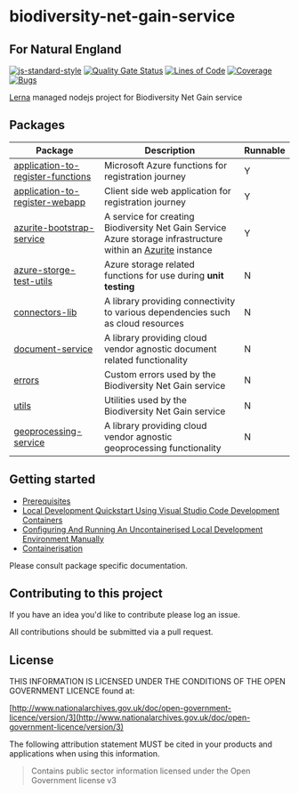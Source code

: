 # biodiversity-net-gain-service

## For Natural England

[![js-standard-style](https://img.shields.io/badge/code%20style-standard-brightgreen.svg)](http://standardjs.com)
[![Quality Gate Status](https://sonarcloud.io/api/project_badges/measure?project=DEFRA_biodiversity-net-gain-service&metric=alert_status)](https://sonarcloud.io/dashboard?id=DEFRA_biodiversity-net-gain-service)
[![Lines of Code](https://sonarcloud.io/api/project_badges/measure?project=DEFRA_biodiversity-net-gain-service&metric=ncloc)](https://sonarcloud.io/dashboard?id=DEFRA_biodiversity-net-gain-service)
[![Coverage](https://sonarcloud.io/api/project_badges/measure?project=DEFRA_biodiversity-net-gain-service&metric=coverage)](https://sonarcloud.io/dashboard?id=DEFRA_biodiversity-net-gain-service)
[![Bugs](https://sonarcloud.io/api/project_badges/measure?project=DEFRA_biodiversity-net-gain-service&metric=bugs)](https://sonarcloud.io/dashboard?id=DEFRA_biodiversity-net-gain-service)

[Lerna](https://lerna.js.org/) managed nodejs project for Biodiversity Net Gain service

## Packages

| Package | Description | Runnable |
| ----------- | ----------- | ----------- |
| [application-to-register-functions](packages/application-to-register-functions) | Microsoft Azure functions for registration journey  | Y |
| [application-to-register-webapp](packages/application-to-register-webapp) | Client side web application for registration journey | Y |
| [azurite-bootstrap-service](packages/azurite-bootstrap-service) | A service for creating Biodiversity Net Gain Service Azure storage infrastructure within an [Azurite](https://hub.docker.com/_/microsoft-azure-storage-azurite) instance | Y |
| [azure-storge-test-utils](packages/azure-storge-test-utils) | Azure storage related functions for use during **unit testing** | N |
| [connectors-lib](packages/connectors-lib) | A library providing connectivity to various dependencies such as cloud resources | N |
| [document-service](packages/connectors-lib) | A library providing cloud vendor agnostic document related functionality | N |
| [errors](packages/errors-lib) | Custom errors used by the Biodiversity Net Gain service | N |
| [utils](packages/utils-lib) | Utilities used by the Biodiversity Net Gain service | N |
| [geoprocessing-service](packages/geoprocessing-service) | A library providing cloud vendor agnostic geoprocessing functionality | N |

## Getting started

* [Prerequisites](docs/prerequisites.md)
* [Local Development Quickstart Using Visual Studio Code Development Containers](docs/local-development-quickstart.md)
* [Configuring And Running An Uncontainerised Local Development Environment Manually](docs/manual-local-development-environment-configuration.md)
* [Containerisation](docs/containerisation.md)

Please consult package specific documentation.

## Contributing to this project

If you have an idea you'd like to contribute please log an issue.

All contributions should be submitted via a pull request.

## License

THIS INFORMATION IS LICENSED UNDER THE CONDITIONS OF THE OPEN GOVERNMENT LICENCE found at:

[http://www.nationalarchives.gov.uk/doc/open-government-licence/version/3](http://www.nationalarchives.gov.uk/doc/open-government-licence/version/3)

The following attribution statement MUST be cited in your products and applications when using this information.
> Contains public sector information licensed under the Open Government license v3
